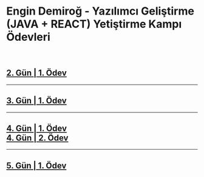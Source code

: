 # Engin Demiroğ - Yazılımcı Geliştirme (JAVA + REACT) Yetiştirme Kampı Ödevleri

<br>

## [2. Gün | 1. Ödev](https://github.com/KB-Silence/JavaCampHomeWorks/tree/master/homework-1)
---
## [3. Gün | 1. Ödev](https://github.com/KB-Silence/JavaCampHomeWorks/tree/master/homework-2)
---
## [4. Gün | 1. Ödev](https://github.com/KB-Silence/JavaCampHomeWorks/tree/master/homework-3)<br>[4. Gün | 2. Ödev](https://github.com/KB-Silence/JavaCampHomeWorks/tree/master/homework-4)
---
## [5. Gün | 1. Ödev](https://github.com/KB-Silence/JavaCampHomeWorks/tree/master/homework-5)